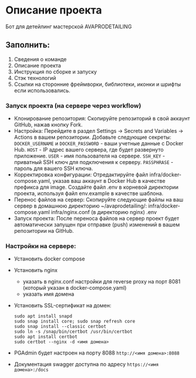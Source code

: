 # Описание проекта
Бот для детейлинг мастерской AVAPRODETAILING
## Заполнить:
1. Сведения о команде
2. Описание проекта
3. Инструкция по сборке и запуску
4. Стэк технологий
5. Ссылки на сторонние фреймворки, библиотеки, иконки и шрифты если использовались.


### Запуск проекта (на сервере через workflow)

- Клонирование репозитория:
Скопируйте репозиторий в свой аккаунт GitHub, нажав кнопку Fork.
- Настройка:
Перейдите в раздел Settings -> Secrets and Variables -> Actions в вашем репозитории.
Добавьте следующие секреты:
    `DOCKER_USERNAME` и `DOCKER_PASSWORD` - ваши учетные данные с Docker Hub.
    `HOST` - IP адрес вашего сервера, где будет развернуто приложение.
    `USER` - имя пользователя на сервере.
    `SSH_KEY` - приватный SSH ключ для подключения к серверу.
    `PASSPHRASE` - пароль для вашего SSH ключа.
- Корректировка конфигурации:
    Отредактируйте файл infra/docker-compose.yaml, указав ваш аккаунт в Docker Hub в качестве префикса для image.
    Создайте файл .env в корневой директории проекта, используя файл env.example в качестве шаблона.
- Перенос файлов на сервер:
    Скопируйте следующие файлы на ваш сервер в домашнюю директорию ~/avaprodetailing/:
    infra/docker-compose.yaml
    infra/nginx.conf (в директорию nginx)
    .env
- Запуск проекта:
    После переноса файлов на сервер проект будет автоматически запущен при отправке (push) изменений в вашем репозитории на GitHub.

### Настройки на сервере:
- Установить docker compose
- Установить nginx
    - указать в nginx.conf настройки для reverse proxy на порт 8081 (который указан в docker-compose.yaml)
    - указать имя домена
- Установить SSL-сертификат на домен:
    ```
    sudo apt install snapd
    sudo snap install core; sudo snap refresh core
    sudo snap install --classic certbot
    sudo ln -s /snap/bin/certbot /usr/bin/certbot
    sudo apt install certbot
    sudo certbot --nginx -d <имя домена>
    ```

- PGAdmin будет настроен на порту 8088 `http://<имя домена>:8088`
- Документация swagger доступна по адресу `https://<имя домена>:/docs`
